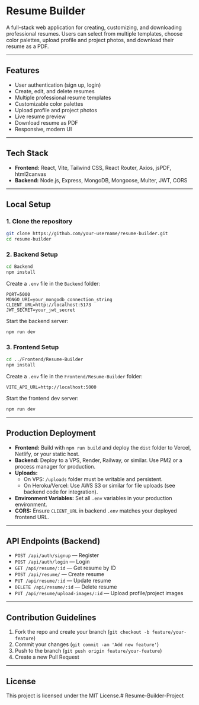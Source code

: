 # Resume Builder

A full-stack web application for creating, customizing, and downloading professional resumes. Users can select from multiple templates, choose color palettes, upload profile and project photos, and download their resume as a PDF.

---

## Features
- User authentication (sign up, login)
- Create, edit, and delete resumes
- Multiple professional resume templates
- Customizable color palettes
- Upload profile and project photos
- Live resume preview
- Download resume as PDF
- Responsive, modern UI

---

## Tech Stack
- **Frontend:** React, Vite, Tailwind CSS, React Router, Axios, jsPDF, html2canvas
- **Backend:** Node.js, Express, MongoDB, Mongoose, Multer, JWT, CORS

---

## Local Setup

### 1. Clone the repository
```bash
git clone https://github.com/your-username/resume-builder.git
cd resume-builder
```

### 2. Backend Setup
```bash
cd Backend
npm install
```
Create a `.env` file in the `Backend` folder:
```
PORT=5000
MONGO_URI=your_mongodb_connection_string
CLIENT_URL=http://localhost:5173
JWT_SECRET=your_jwt_secret
```
Start the backend server:
```bash
npm run dev
```

### 3. Frontend Setup
```bash
cd ../Frontend/Resume-Builder
npm install
```
Create a `.env` file in the `Frontend/Resume-Builder` folder:
```
VITE_API_URL=http://localhost:5000
```
Start the frontend dev server:
```bash
npm run dev
```

---

## Production Deployment

- **Frontend:** Build with `npm run build` and deploy the `dist` folder to Vercel, Netlify, or your static host.
- **Backend:** Deploy to a VPS, Render, Railway, or similar. Use PM2 or a process manager for production.
- **Uploads:**
  - On VPS: `/uploads` folder must be writable and persistent.
  - On Heroku/Vercel: Use AWS S3 or similar for file uploads (see backend code for integration).
- **Environment Variables:** Set all `.env` variables in your production environment.
- **CORS:** Ensure `CLIENT_URL` in backend `.env` matches your deployed frontend URL.

---

## API Endpoints (Backend)
- `POST /api/auth/signup` — Register
- `POST /api/auth/login` — Login
- `GET /api/resume/:id` — Get resume by ID
- `POST /api/resume/` — Create resume
- `PUT /api/resume/:id` — Update resume
- `DELETE /api/resume/:id` — Delete resume
- `PUT /api/resume/upload-images/:id` — Upload profile/project images

---

## Contribution Guidelines
1. Fork the repo and create your branch (`git checkout -b feature/your-feature`)
2. Commit your changes (`git commit -am 'Add new feature'`)
3. Push to the branch (`git push origin feature/your-feature`)
4. Create a new Pull Request

---

## License
This project is licensed under the MIT License.# Resume-Builder-Project
